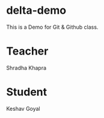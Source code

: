 # delta-demo
This is a Demo for Git &amp; Github class.

# Teacher
Shradha Khapra

# Student
Keshav Goyal
